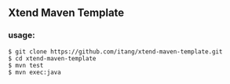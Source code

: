 ## Xtend Maven Template

### usage:

    $ git clone https://github.com/itang/xtend-maven-template.git
    $ cd xtend-maven-template
    $ mvn test
    $ mvn exec:java
